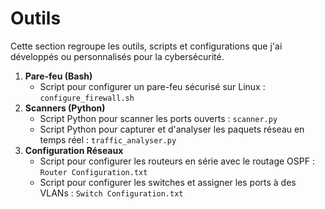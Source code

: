# Outils
Cette section regroupe les outils, scripts et configurations que j'ai développés ou personnalisés pour la cybersécurité.

1. **Pare-feu (Bash)**  
   - Script pour configurer un pare-feu sécurisé sur Linux : `configure_firewall.sh`
2. **Scanners (Python)**  
   - Script Python pour scanner les ports ouverts : `scanner.py`
   - Script Python pour capturer et d'analyser les paquets réseau en temps réel : `traffic_analyser.py`
3. **Configuration Réseaux**  
    - Script pour configurer les routeurs en série avec le routage OSPF : `Router Configuration.txt`
    - Script pour configurer les switches et assigner les ports à des VLANs : `Switch Configuration.txt`
